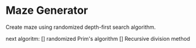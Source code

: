 # Maze Generator

Create maze using randomized depth-first search algorithm. 

next algoritm:
[] randomized Prim's algorithm
[] Recursive division method